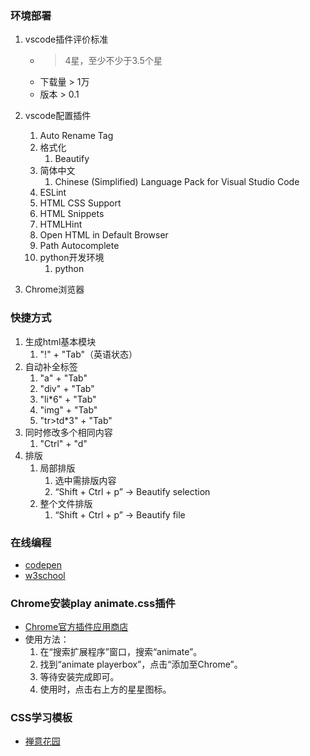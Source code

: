 ### 环境部署 ###
1. vscode插件评价标准
	- > 4星，至少不少于3.5个星
	- 下载量 > 1万
	- 版本 > 0.1

2. vscode配置插件
	1. Auto Rename Tag
	2. 格式化
		1. Beautify
	3. 简体中文
		1. Chinese (Simplified) Language Pack for Visual Studio Code
	4. ESLint
	5. HTML CSS Support
	6. HTML Snippets
	7. HTMLHint
	8. Open HTML in Default Browser
	9. Path Autocomplete
	10. python开发环境
		1. python
3. Chrome浏览器


### 快捷方式 ###
1. 生成html基本模块
	1. "!" + "Tab"（英语状态）
2. 自动补全标签
	1. "a" + "Tab"
	2. "div" + "Tab"
	3. "li*6" + "Tab"
	4. "img" + "Tab"
	5. "tr>td*3" + "Tab"
3. 同时修改多个相同内容
	1. "Ctrl" + "d"
4. 排版
	1. 局部排版
		1. 选中需排版内容
		2. “Shift + Ctrl + p” -> Beautify selection
	2. 整个文件排版
		1. “Shift + Ctrl + p” -> Beautify file

### 在线编程 ###
- [codepen](https://codepen.io/pen/)
- [w3school](http://www.w3school.com.cn/)

### Chrome安装play animate.css插件 ###
- [Chrome官方插件应用商店](https://chrome.google.com/webstore/category/extensions?hl=zh-CN)
- 使用方法：
	1. 在“搜索扩展程序”窗口，搜索“animate”。
	2. 找到“animate playerbox”，点击“添加至Chrome”。
	3. 等待安装完成即可。
	4. 使用时，点击右上方的星星图标。


### CSS学习模板 ###
- [禅意花园](http://www.csszengarden.com/tr/zh-cn/)